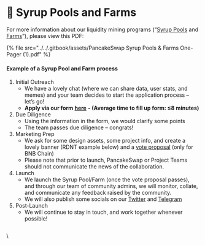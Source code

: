 # 🥞 Syrup Pools and Farms

For more information about our liquidity mining programs (“[Syrup Pools](https://pancakeswap.finance/pools) and [Farms](https://pancakeswap.finance/farms)”), please view this PDF:

{% file src="../../.gitbook/assets/PancakeSwap Syrup Pools & Farms One-Pager (1).pdf" %}

#### Example of a Syrup Pool and Farm process

1. Initial Outreach
   * We have a lovely chat (where we can share data, user stats, and memes) and your team decides to start the application process – let’s go!
   * **Apply via our form** [**here**](https://docs.google.com/forms/d/e/1FAIpQLSf1kMALRQPRp7toeLLHB4opo3TU8K1NPYwaKMy8zGF6RoOgFA/viewform) **- (Average time to fill up form: ≤8 minutes)**
2. Due Diligence
   * Using the information in the form, we would clarify some points
   * The team passes due diligence – congrats!
3. Marketing Prep
   * We ask for some design assets, some project info, and create a lovely banner (RDNT example below) and a [vote proposal](https://pancakeswap.finance/voting/proposal/0xffda6f8b092472c5ff034e97624cf473f6c17611857ff250d6a5a910351be535) (only for BNB Chain)
   * Please note that prior to launch, PancakeSwap or Project Teams should not communicate the news of the collaboration.
4. Launch
   * We launch the Syrup Pool/Farm (once the vote proposal passes), and through our team of community admins, we will monitor, collate, and communicate any feedback raised by the community.&#x20;
   * We will also publish some socials on our [Twitter](https://twitter.com/pancakeswap/status/1640999407414853633?s=21\&t=ASnECSndJTVi6TaLxAOKHg) and [Telegram](https://t.me/PancakeSwap)
5. Post-Launch
   * We will continue to stay in touch, and work together whenever possible!

<figure><img src="https://lh5.googleusercontent.com/iY8FW1pHvOyj-a9hApJ_LqpRDLSO6CzNv2ZT-jDpVFf-EazNhHk2YBGb09iKSfmr59C8b8zk0aeoa6YssphbtXpGRJVnJCh52vp0_Rv2Sx8duUnFtM35gaDys50Ddalj4CJE60Fckf3SP7-hAZ4c8pg" alt=""><figcaption></figcaption></figure>

\
